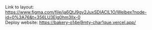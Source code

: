 Link to layout: https://www.figma.com/file/ja6QtJ9gv2JuxSDIAClL1O/Welbex?node-id=0%3A76&t=356LU3Elg0hm3Ilx-0 <br>
Deploy website: https://bakery-o14ej9mty-char1que.vercel.app/
